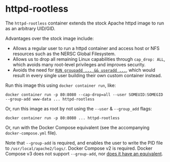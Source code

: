 # httpd-rootless

The `httpd-rootless` container extends the stock Apache httpd image to run as
an arbitrary UID/GID.

Advantages over the stock image include:
  * Allows a regular user to run a httpd container and access host or NFS
    resources such as the NERSC Global Filesystem.
  * Allows us to drop all remaining Linux capabilities through `cap_drop: ALL`,
    which avoids many root-level privileges and improves security. 
  * Avoids the need for [`RUN groupadd ... && useradd ...`][1], which would
    result in every single user building their own custom container instead.

Run this image this using `docker container run`, like:

    docker container run -p 80:8080 --cap-drop=all --user SOMEUID:SOMEGID --group-add www-data ... httpd-rootless

Or, run this image as root by not using the `--user` & `--group_add` flags:

    docker container run -p 80:8080 ... httpd-rootless

Or, run with the Docker Compose equivalent (see the accompanying `docker-compose.yml` file).

Note that `--group-add` is required, and enables the user to write the PID file
to `/usr/local/apache2/logs/`. Docker Compose v2 is required. Docker Compose v3
does not support `--group-add`, nor [does it have an equivalent][2]. 

[1]: https://docs.docker.com/develop/develop-images/dockerfile_best-practices/#user
[2]: https://github.com/docker/compose/issues/3328#issuecomment-296813818
